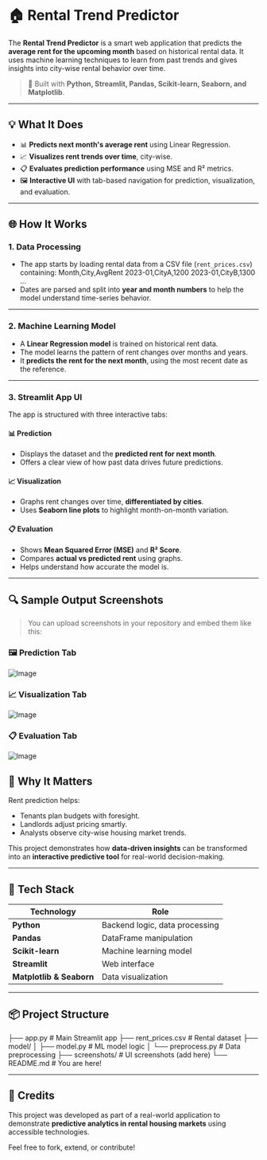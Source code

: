 # 🏠 Rental Trend Predictor

The **Rental Trend Predictor** is a smart web application that predicts the **average rent for the upcoming month** based on historical rental data. It uses machine learning techniques to learn from past trends and gives insights into city-wise rental behavior over time.

> 🚀 Built with **Python, Streamlit, Pandas, Scikit-learn, Seaborn, and Matplotlib**.

---

## 💡 What It Does

- 📊 **Predicts next month's average rent** using Linear Regression.
- 📈 **Visualizes rent trends over time**, city-wise.
- 📋 **Evaluates prediction performance** using MSE and R² metrics.
- 🖼️ **Interactive UI** with tab-based navigation for prediction, visualization, and evaluation.

---

## 🌐 How It Works

### 1. **Data Processing**
- The app starts by loading rental data from a CSV file (`rent_prices.csv`) containing:
Month,City,AvgRent
2023-01,CityA,1200
2023-01,CityB,1300
...
- Dates are parsed and split into **year and month numbers** to help the model understand time-series behavior.

---

### 2. **Machine Learning Model**
- A **Linear Regression model** is trained on historical rent data.
- The model learns the pattern of rent changes over months and years.
- It **predicts the rent for the next month**, using the most recent date as the reference.

---

### 3. **Streamlit App UI**
The app is structured with three interactive tabs:

#### 📊 Prediction
- Displays the dataset and the **predicted rent for next month**.
- Offers a clear view of how past data drives future predictions.

#### 📈 Visualization
- Graphs rent changes over time, **differentiated by cities**.
- Uses **Seaborn line plots** to highlight month-on-month variation.

#### 📋 Evaluation
- Shows **Mean Squared Error (MSE)** and **R² Score**.
- Compares **actual vs predicted rent** using graphs.
- Helps understand how accurate the model is.

---

## 🔍 Sample Output Screenshots

> You can upload screenshots in your repository and embed them like this:

### 🖼️ Prediction Tab
![Image](https://github.com/user-attachments/assets/fb4853c4-1a12-48f6-b25c-62bb4cb48b1f)

### 📈 Visualization Tab
![Image](https://github.com/user-attachments/assets/dea1f742-02ab-42a5-acf8-5e95c48cff76)

### 📋 Evaluation Tab
![Image](https://github.com/user-attachments/assets/80f23f91-1c3b-4fe5-a27e-367afbc4b17f)



## 🎯 Why It Matters

Rent prediction helps:
- Tenants plan budgets with foresight.
- Landlords adjust pricing smartly.
- Analysts observe city-wise housing market trends.

This project demonstrates how **data-driven insights** can be transformed into an **interactive predictive tool** for real-world decision-making.

---

## 🤖 Tech Stack

| Technology       | Role                                |
|------------------|-------------------------------------|
| **Python**       | Backend logic, data processing      |
| **Pandas**       | DataFrame manipulation              |
| **Scikit-learn** | Machine learning model              |
| **Streamlit**    | Web interface                       |
| **Matplotlib & Seaborn** | Data visualization          |

---

## 📦 Project Structure

├── app.py # Main Streamlit app
├── rent_prices.csv # Rental dataset
├── model/
│ ├── model.py # ML model logic
│ └── preprocess.py # Data preprocessing
├── screenshots/ # UI screenshots (add here)
└── README.md # You are here!

---

## 🙌 Credits

This project was developed as part of a real-world application to demonstrate **predictive analytics in rental housing markets** using accessible technologies.

Feel free to fork, extend, or contribute!

